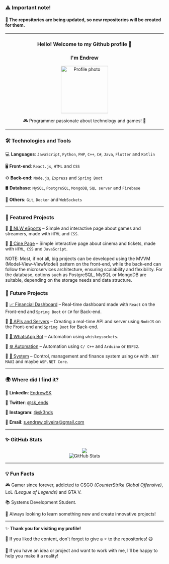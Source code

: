 ### ⚠️ Important note!
#### 📌 The repositories are being updated, so new repositories will be created for them.
___

<h3 align="center">Hello! Welcome to my Github profile 👋</h1>

<h3 align="center">I'm Endrew</h1>

<p align="center">
<img src="https://i.ibb.co/fGXdq9RR/image.png" width="150" alt="Profile photo">
</p>

<p align="center">
🎮 Programmer passionate about technology and games! 🚀
</p>

---

### 🛠️ **Technologies and Tools**
💻 **Languages**: `JavaScript`, `Python`, `PHP`, `C++`, `C#`, `Java`, `Flutter` and `Kotlin`

🖥️ **Front-end**: `React.js`, `HTML` and `CSS`

⚙️ **Back-end**: `Node.js`, `Express` and `Spring Boot`

🛢️ **Database**: `MySQL`, `PostgreSQL`, `MongoDB`, `SQL server` and `Firebase`

📌 **Others**: `Git`, `Docker` and `WebSockets`

---

### 🚀 **Featured Projects**
🔹 [🎯 NLW eSports](https://github.com/EndrewSK/NLW-eSports) – Simple and interactive page about games and streamers, made with `HTML` and `CSS`.

🔹 [🎯 Cine Page](https://github.com/EndrewSK/Cine-page) – Simple interactive page about cinema and tickets, made with `HTML`, `CSS` and `JavaScript`.

NOTE: Most, if not all, big projects can be developed using the MVVM (Model-View-ViewModel) pattern on the front-end, while the back-end can follow the microservices architecture, ensuring scalability and flexibility. For the database, options such as PostgreSQL, MySQL or MongoDB are suitable, depending on the storage needs and data structure.

### 🔮 **Future Projects**

🔹 [📈 Financial Dashboard](https://github.com/EndrewSK/Web-Dashboard) – Real-time dashboard made with `React` on the Front-end and `Spring Boot` or `C#` for Back-end.

🔹 [🚀 APIs and Servers](https://github.com/EndrewSK/Web-services) – Creating a real-time API and server using `NodeJS` on the Front-end and `Spring Boot` for Back-end.

🔹 [🤖 WhatsApp Bot](https://github.com/EndrewSK/WhatsApp-Bot) – Automation using `whiskeysockets`.

🔹 [⚙️ Automation](https://github.com/EndrewSK/INO-automation) – Automation using `C/ C++` and `Arduino` or `ESP32`.

🔹 [🔧 System](https://github.com/EndrewSK/Control-System) – Control, management and finance system using `C#` with `.NET MAUI` and maybe `ASP.NET Core`.

---

### 🌍 **Where did I find it?**
📌 **LinkedIn**: [EndrewSK](https://www.linkedin.com/in/endrewsk)

📌 **Twitter**: [@sk_ends](https://twitter.com/sk_ends)

📌 **Instagram**: [@sk3nds](https://www.instagram.com/sk3nds/)

📌 **Email**: [s.endrew.oliveira@gmail.com](mailto:s.endrew.oliveira@gmail.com)

---

### ✨ **GitHub Stats**
<div style="text-align: center; display: flex; flex-direction: column; align-items: center;">
  <div>
    <img src="https://github-readme-stats.vercel.app/api/top-langs/?username=endrewsk&layout=compact&langs_count=7&theme=dark"/>
  </div>
  <div>
    <img src="https://github-readme-stats.vercel.app/api?username=EndrewSK&show_icons=true&theme=dark" alt="GitHub Stats"/>
  </div>
</div>

---

### 💡 **Fun Facts**
🎮 Gamer since forever, addicted to CSGO _(CounterStrike Global Offensive)_, LoL _(League of Legends)_ and GTA V.

📚 Systems Development Student.

🚀 Always looking to learn something new and create innovative projects!

---

✨ **Thank you for visiting my profile!**

🚀 If you liked the content, don't forget to give a ⭐ to the repositories! 😃

🚀 If you have an idea or project and want to work with me, I'll be happy to help you make it a reality!
